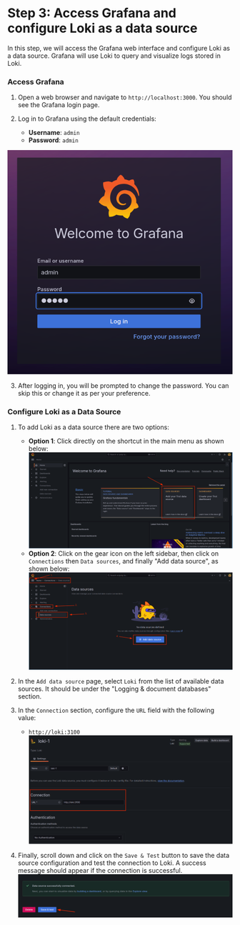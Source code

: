 # Step 3: Access Grafana and configure Loki as a data source

In this step, we will access the Grafana web interface and configure Loki as a data source. Grafana will use Loki to query and visualize logs stored in Loki.

### Access Grafana

1. Open a web browser and navigate to `http://localhost:3000`. You should see the Grafana login page.

2. Log in to Grafana using the default credentials:
   - **Username**: `admin`
    - **Password**: `admin`

![](../assets/login.png)

3. After logging in, you will be prompted to change the password. You can skip this or change it as per your preference.

### Configure Loki as a Data Source

1. To add Loki as a data source there are two options:
    - **Option 1**: Click directly on the shortcut in the main menu as shown below:
    ![](../assets/directClick.png)
    - **Option 2**: Click on the gear icon on the left sidebar, then click on `Connections` then `Data sources`, and finally "Add data source", as shown below:
    ![](../assets/data-source-click.png)

2. In the `Add data source` page, select `Loki` from the list of available data sources. It should be under the "Logging & document databases" section.

3. In the `Connection` section, configure the `URL` field with the following value:
   - `http://loki:3100`
   ![](../assets/loki-url.png)

4. Finally, scroll down and click on the `Save & Test` button to save the data source configuration and test the connection to Loki. A success message should appear if the connection is successful.
![](../assets/save-and-test.png)
